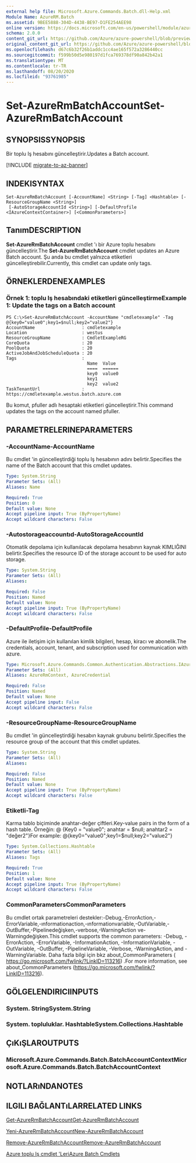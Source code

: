 ```yaml
---
external help file: Microsoft.Azure.Commands.Batch.dll-Help.xml
Module Name: AzureRM.Batch
ms.assetid: 9BEE5888-304D-4438-BE97-D1FE254AEE98
online version: https://docs.microsoft.com/en-us/powershell/module/azurerm.batch/set-azurermbatchaccount
schema: 2.0.0
content_git_url: https://github.com/Azure/azure-powershell/blob/preview/src/ResourceManager/AzureBatch/Commands.Batch/help/Set-AzureRmBatchAccount.md
original_content_git_url: https://github.com/Azure/azure-powershell/blob/preview/src/ResourceManager/AzureBatch/Commands.Batch/help/Set-AzureRmBatchAccount.md
ms.openlocfilehash: d67c6b32f26b1addc1cc4ae165f572a3286440cc
ms.sourcegitcommit: f599b50d5e980197d1fca769378df90a842b42a1
ms.translationtype: MT
ms.contentlocale: tr-TR
ms.lasthandoff: 08/20/2020
ms.locfileid: "93761985"
---
```

# <span data-ttu-id="66ec9-101">Set-AzureRmBatchAccount</span><span class="sxs-lookup"><span data-stu-id="66ec9-101">Set-AzureRmBatchAccount</span></span>

## <span data-ttu-id="66ec9-102">SYNOPSIS</span><span class="sxs-lookup"><span data-stu-id="66ec9-102">SYNOPSIS</span></span>
<span data-ttu-id="66ec9-103">Bir toplu Iş hesabını güncelleştirir.</span><span class="sxs-lookup"><span data-stu-id="66ec9-103">Updates a Batch account.</span></span>

[!INCLUDE [migrate-to-az-banner](../../includes/migrate-to-az-banner.md)]

## <span data-ttu-id="66ec9-104">INDEKI</span><span class="sxs-lookup"><span data-stu-id="66ec9-104">SYNTAX</span></span>

```
Set-AzureRmBatchAccount [-AccountName] <String> [-Tag] <Hashtable> [-ResourceGroupName <String>]
 [-AutoStorageAccountId <String>] [-DefaultProfile <IAzureContextContainer>] [<CommonParameters>]
```

## <span data-ttu-id="66ec9-105">Tanım</span><span class="sxs-lookup"><span data-stu-id="66ec9-105">DESCRIPTION</span></span>
<span data-ttu-id="66ec9-106">**Set-AzureRmBatchAccount** cmdlet 'ı bir Azure toplu hesabını güncelleştirir.</span><span class="sxs-lookup"><span data-stu-id="66ec9-106">The **Set-AzureRmBatchAccount** cmdlet updates an Azure Batch account.</span></span>
<span data-ttu-id="66ec9-107">Şu anda bu cmdlet yalnızca etiketleri güncelleştirebilir.</span><span class="sxs-lookup"><span data-stu-id="66ec9-107">Currently, this cmdlet can update only tags.</span></span>

## <span data-ttu-id="66ec9-108">ÖRNEKLERDEN</span><span class="sxs-lookup"><span data-stu-id="66ec9-108">EXAMPLES</span></span>

### <span data-ttu-id="66ec9-109">Örnek 1: toplu Iş hesabındaki etiketleri güncelleştirme</span><span class="sxs-lookup"><span data-stu-id="66ec9-109">Example 1: Update the tags on a Batch account</span></span>
```
PS C:\>Set-AzureRmBatchAccount -AccountName "cmdletexample" -Tag @{key0="value0";key1=$null;key2="value2"}
AccountName                  : cmdletexample
Location                     : westus
ResourceGroupName            : CmdletExampleRG
CoreQuota                    : 20
PoolQuota                    : 20
ActiveJobAndJobScheduleQuota : 20
Tags                         :
                               Name  Value
                               ====  ======
                               key0  value0
                               key1
                               key2  value2
TaskTenantUrl                : https://cmdletexample.westus.batch.azure.com
```

<span data-ttu-id="66ec9-110">Bu komut, pfuller adlı hesaptaki etiketleri güncelleştirir.</span><span class="sxs-lookup"><span data-stu-id="66ec9-110">This command updates the tags on the account named pfuller.</span></span>

## <span data-ttu-id="66ec9-111">PARAMETRELERINE</span><span class="sxs-lookup"><span data-stu-id="66ec9-111">PARAMETERS</span></span>

### <span data-ttu-id="66ec9-112">-AccountName</span><span class="sxs-lookup"><span data-stu-id="66ec9-112">-AccountName</span></span>
<span data-ttu-id="66ec9-113">Bu cmdlet 'in güncelleştirdiği toplu Iş hesabının adını belirtir.</span><span class="sxs-lookup"><span data-stu-id="66ec9-113">Specifies the name of the Batch account that this cmdlet updates.</span></span>

```yaml
Type: System.String
Parameter Sets: (All)
Aliases: Name

Required: True
Position: 0
Default value: None
Accept pipeline input: True (ByPropertyName)
Accept wildcard characters: False
```

### <span data-ttu-id="66ec9-114">-Autostorageaccountıd</span><span class="sxs-lookup"><span data-stu-id="66ec9-114">-AutoStorageAccountId</span></span>
<span data-ttu-id="66ec9-115">Otomatik depolama için kullanılacak depolama hesabının kaynak KIMLIĞINI belirtir.</span><span class="sxs-lookup"><span data-stu-id="66ec9-115">Specifies the resource ID of the storage account to be used for auto storage.</span></span>

```yaml
Type: System.String
Parameter Sets: (All)
Aliases:

Required: False
Position: Named
Default value: None
Accept pipeline input: True (ByPropertyName)
Accept wildcard characters: False
```

### <span data-ttu-id="66ec9-116">-DefaultProfile</span><span class="sxs-lookup"><span data-stu-id="66ec9-116">-DefaultProfile</span></span>
<span data-ttu-id="66ec9-117">Azure ile iletişim için kullanılan kimlik bilgileri, hesap, kiracı ve abonelik.</span><span class="sxs-lookup"><span data-stu-id="66ec9-117">The credentials, account, tenant, and subscription used for communication with azure.</span></span>

```yaml
Type: Microsoft.Azure.Commands.Common.Authentication.Abstractions.IAzureContextContainer
Parameter Sets: (All)
Aliases: AzureRmContext, AzureCredential

Required: False
Position: Named
Default value: None
Accept pipeline input: False
Accept wildcard characters: False
```

### <span data-ttu-id="66ec9-118">-ResourceGroupName</span><span class="sxs-lookup"><span data-stu-id="66ec9-118">-ResourceGroupName</span></span>
<span data-ttu-id="66ec9-119">Bu cmdlet 'in güncelleştirdiği hesabın kaynak grubunu belirtir.</span><span class="sxs-lookup"><span data-stu-id="66ec9-119">Specifies the resource group of the account that this cmdlet updates.</span></span>

```yaml
Type: System.String
Parameter Sets: (All)
Aliases:

Required: False
Position: Named
Default value: None
Accept pipeline input: True (ByPropertyName)
Accept wildcard characters: False
```

### <span data-ttu-id="66ec9-120">Etiketli</span><span class="sxs-lookup"><span data-stu-id="66ec9-120">-Tag</span></span>
<span data-ttu-id="66ec9-121">Karma tablo biçiminde anahtar-değer çiftleri.</span><span class="sxs-lookup"><span data-stu-id="66ec9-121">Key-value pairs in the form of a hash table.</span></span> <span data-ttu-id="66ec9-122">Örneğin: @ {Key0 = "value0"; anahtar = $null; anahtar2 = "değer2"}</span><span class="sxs-lookup"><span data-stu-id="66ec9-122">For example: @{key0="value0";key1=$null;key2="value2"}</span></span>

```yaml
Type: System.Collections.Hashtable
Parameter Sets: (All)
Aliases: Tags

Required: True
Position: 1
Default value: None
Accept pipeline input: True (ByPropertyName)
Accept wildcard characters: False
```

### <span data-ttu-id="66ec9-123">CommonParameters</span><span class="sxs-lookup"><span data-stu-id="66ec9-123">CommonParameters</span></span>
<span data-ttu-id="66ec9-124">Bu cmdlet ortak parametreleri destekler:-Debug,-ErrorAction,-ErrorVariable,-ınformationaction,-ınformationvariable,-OutVariable,-OutBuffer,-Pipelinedeğişken,-verbose,-WarningAction ve-Warningdeğişken.</span><span class="sxs-lookup"><span data-stu-id="66ec9-124">This cmdlet supports the common parameters: -Debug, -ErrorAction, -ErrorVariable, -InformationAction, -InformationVariable, -OutVariable, -OutBuffer, -PipelineVariable, -Verbose, -WarningAction, and -WarningVariable.</span></span> <span data-ttu-id="66ec9-125">Daha fazla bilgi için bkz about_CommonParameters ( https://go.microsoft.com/fwlink/?LinkID=113216) .</span><span class="sxs-lookup"><span data-stu-id="66ec9-125">For more information, see about_CommonParameters (https://go.microsoft.com/fwlink/?LinkID=113216).</span></span>

## <span data-ttu-id="66ec9-126">GÖLGELENDIRICI</span><span class="sxs-lookup"><span data-stu-id="66ec9-126">INPUTS</span></span>

### <span data-ttu-id="66ec9-127">System. String</span><span class="sxs-lookup"><span data-stu-id="66ec9-127">System.String</span></span>

### <span data-ttu-id="66ec9-128">System. topluluklar. Hashtable</span><span class="sxs-lookup"><span data-stu-id="66ec9-128">System.Collections.Hashtable</span></span>

## <span data-ttu-id="66ec9-129">ÇıKıŞLAR</span><span class="sxs-lookup"><span data-stu-id="66ec9-129">OUTPUTS</span></span>

### <span data-ttu-id="66ec9-130">Microsoft.Azure.Commands.Batch.BatchAccountContext</span><span class="sxs-lookup"><span data-stu-id="66ec9-130">Microsoft.Azure.Commands.Batch.BatchAccountContext</span></span>

## <span data-ttu-id="66ec9-131">NOTLARıNDA</span><span class="sxs-lookup"><span data-stu-id="66ec9-131">NOTES</span></span>

## <span data-ttu-id="66ec9-132">ILGILI BAĞLANTıLAR</span><span class="sxs-lookup"><span data-stu-id="66ec9-132">RELATED LINKS</span></span>

[<span data-ttu-id="66ec9-133">Get-AzureRmBatchAccount</span><span class="sxs-lookup"><span data-stu-id="66ec9-133">Get-AzureRmBatchAccount</span></span>](./Get-AzureRmBatchAccount.md)

[<span data-ttu-id="66ec9-134">Yeni-AzureRmBatchAccount</span><span class="sxs-lookup"><span data-stu-id="66ec9-134">New-AzureRmBatchAccount</span></span>](./New-AzureRmBatchAccount.md)

[<span data-ttu-id="66ec9-135">Remove-AzureRmBatchAccount</span><span class="sxs-lookup"><span data-stu-id="66ec9-135">Remove-AzureRmBatchAccount</span></span>](./Remove-AzureRmBatchAccount.md)

[<span data-ttu-id="66ec9-136">Azure toplu Iş cmdlet 'Leri</span><span class="sxs-lookup"><span data-stu-id="66ec9-136">Azure Batch Cmdlets</span></span>](./AzureRM.Batch.md)
